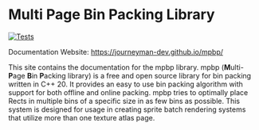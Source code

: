 <!--
SPDX-FileCopyrightText: 2022 Daniel Valcour <fossweeper@gmail.com>

SPDX-License-Identifier: MIT
-->

# Multi Page Bin Packing Library

[![Tests](https://github.com/Journeyman-dev/mpbp/actions/workflows/Test.yaml/badge.svg)](https://github.com/Journeyman-dev/mpbp/actions/workflows/Test.yaml)

Documentation Website: https://journeyman-dev.github.io/mpbp/

This site contains the documentation for the mpbp library. mpbp (<b>M</b>ulti-<b>P</b>age <b>B</b>in <b>P</b>acking library) is a free and open source library for bin packing written in C++ 20. It provides an easy to use bin packing algorithm with support for both offline and online packing. mpbp tries to optimally place Rects in multiple bins of a specific size in as few bins as possible. This system is designed for usage in creating sprite batch rendering systems that utilize more than one texture atlas page.
